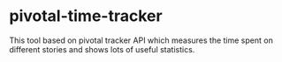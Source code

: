 pivotal-time-tracker
====================

This tool based on pivotal tracker API which measures the time spent on different stories and shows lots of useful statistics.